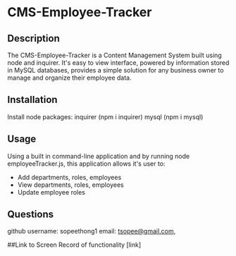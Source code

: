 # CMS-Employee-Tracker

  ## Description 
 The CMS-Employee-Tracker is a Content Management System built using node and inquirer. It's easy to view interface, powered by information stored in MySQL databases, provides a simple solution for any business owner to manage and organize their employee data.   

  ## Installation
  Install node packages: 
  inquirer (npm i inquirer)
  mysql (npm i mysql)
  
  ## Usage
  Using a built in command-line application and by running node employeeTracker.js, this application allows it's user to:
  
  * Add departments, roles, employees
  * View departments, roles, employees
  * Update employee roles

  ## Questions
  github username: sopeethong1 
  email: tsopee@gmail.com,

  ##Link to Screen Record of functionality
  [link] 